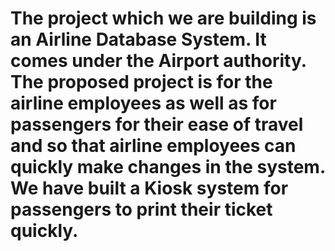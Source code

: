 # The project which we are building is an Airline Database System. It comes under the Airport authority. The proposed project is for the airline employees as well as for passengers for their ease of travel and so that airline employees can quickly make changes in the system. We have built a Kiosk system for passengers to print their ticket quickly.
